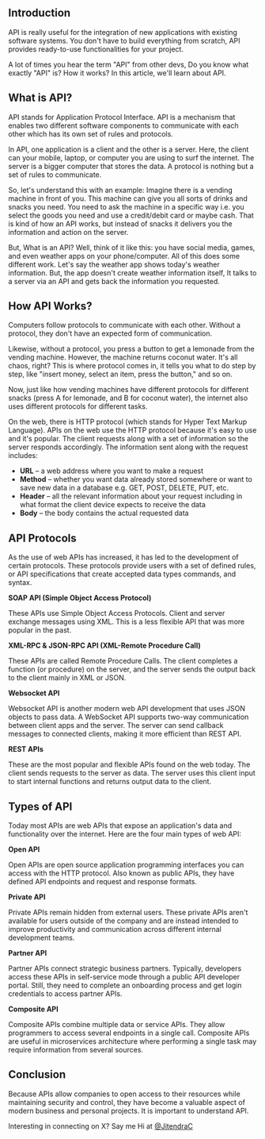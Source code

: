 <!-- Banner Image -->

## Introduction

API is really useful for the integration of new applications with existing software systems. You don't have to build everything from scratch, API provides ready-to-use functionalities for your project.

A lot of times you hear the term "API" from other devs, Do you know what exactly "API" is? How it works? In this article, we'll learn about API.

## What is API?

API stands for Application Protocol Interface. API is a mechanism that enables two different software components to communicate with each other which has its own set of rules and protocols.

In API, one application is a client and the other is a server. Here, the client can your mobile, laptop, or computer you are using to surf the internet. The server is a bigger computer that stores the data. A protocol is nothing but a set of rules to communicate.

So, let's understand this with an example: Imagine there is a vending machine in front of you. This machine can give you all sorts of drinks and snacks you need. You need to ask the machine in a specific way i.e. you select the goods you need and use a credit/debit card or maybe cash. That is kind of how an API works, but instead of snacks it delivers you the information and action on the server.

But, What is an API? Well, think of it like this: you have social media, games, and even weather apps on your phone/computer. All of this does some different work. Let's say the weather app shows today's weather information. But, the app doesn't create weather information itself, It talks to a server via an API and gets back the information you requested.

<!-- Image of vending machine -->

## How API Works?

Computers follow protocols to communicate with each other. Without a protocol, they don't have an expected form of communication.

Likewise, without a protocol, you press a button to get a lemonade from the vending machine. However, the machine returns coconut water. It's all chaos, right? This is where protocol comes in, it tells you what to do step by step, like "insert money, select an item, press the button," and so on.

Now, just like how vending machines have different protocols for different snacks (press A for lemonade, and B for coconut water), the internet also uses different protocols for different tasks.

On the web, there is HTTP protocol (which stands for Hyper Text Markup Language). APIs on the web use the HTTP protocol because it's easy to use and it's popular. The client requests along with a set of information so the server responds accordingly. The information sent along with the request includes:

- **URL** – a web address where you want to make a request
- **Method** – whether you want data already stored somewhere or want to save new data in a database e.g. GET, POST, DELETE, PUT, etc.
- **Header** – all the relevant information about your request including in what format the client device expects to receive the data
- **Body** – the body contains the actual requested data

<!-- api architecture -->

## API Protocols

As the use of web APIs has increased, it has led to the development of certain protocols. These protocols provide users with a set of defined rules, or API specifications that create accepted data types commands, and syntax.

**SOAP API (Simple Object Access Protocol)**

These APIs use Simple Object Access Protocols. Client and server exchange messages using XML. This is a less flexible API that was more popular in the past.

**XML-RPC & JSON-RPC API (XML-Remote Procedure Call)**

These APIs are called Remote Procedure Calls. The client completes a function (or procedure) on the server, and the server sends the output back to the client mainly in XML or JSON.

**Websocket API**

Websocket API is another modern web API development that uses JSON objects to pass data. A WebSocket API supports two-way communication between client apps and the server. The server can send callback messages to connected clients, making it more efficient than REST API.

**REST APIs**

These are the most popular and flexible APIs found on the web today. The client sends requests to the server as data. The server uses this client input to start internal functions and returns output data to the client.

## Types of API

Today most APIs are web APIs that expose an application's data and functionality over the internet. Here are the four main types of web API:

**Open API**

Open APIs are open source application programming interfaces you can access with the HTTP protocol. Also known as public APIs, they have defined API endpoints and request and response formats.

**Private API**

Private APIs remain hidden from external users. These private APIs aren't available for users outside of the company and are instead intended to improve productivity and communication across different internal development teams.

**Partner API**

Partner APIs connect strategic business partners. Typically, developers access these APIs in self-service mode through a public API developer portal. Still, they need to complete an onboarding process and get login credentials to access partner APIs.

**Composite API**

Composite APIs combine multiple data or service APIs. They allow programmers to access several endpoints in a single call. Composite APIs are useful in microservices architecture where performing a single task may require information from several sources.

## Conclusion

Because APIs allow companies to open access to their resources while maintaining security and control, they have become a valuable aspect of modern business and personal projects. It is important to understand API.

Interesting in connecting on X? Say me Hi at [@JitendraC](www.twitter.com/@jiitendrac)
